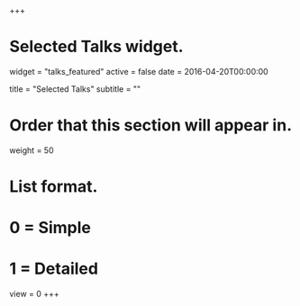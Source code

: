 +++
# Selected Talks widget.
widget = "talks_featured"
active = false
date = 2016-04-20T00:00:00

title = "Selected Talks"
subtitle = ""

# Order that this section will appear in.
weight = 50

# List format.
#   0 = Simple
#   1 = Detailed
view = 0
+++
